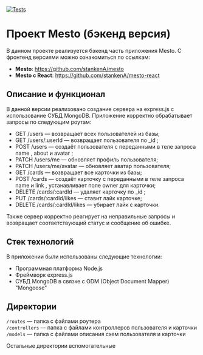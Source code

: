 [![Tests](../../actions/workflows/tests-14-sprint.yml/badge.svg)](../../actions/workflows/tests-14-sprint.yml)
# Проект Mesto (бэкенд версия)

В данном проекте реализуется бэкенд часть приложения Mesto. С фронтенд версиями можно ознакомиться по ссылкам: 

- **Mesto**: https://github.com/stankenA/mesto
- **Mesto с React**: https://github.com/stankenA/mesto-react

## Описание и функционал

В данной версии реализовано создание сервера на express.js с использование СУБД MongoDB. 
Приложение корректно обрабатывает запросы по следующим роутам: 
- GET /users — возвращает всех пользователей из базы;
- GET /users/:userId — возвращает пользователя по _id ;
- POST /users — создаёт пользователя с переданными в теле запроса name , about и avatar ;
- PATCH /users/me — обновляет профиль пользователя;
- PATCH /users/me/avatar — обновляет аватар пользователя;
- GET /cards — возвращает все карточки из базы;
- POST /cards — создаёт карточку с переданными в теле запроса name и link , устанавливает поле owner для
  карточки;
- DELETE /cards/:cardId — удаляет карточку по _id ;
- PUT /cards/:cardId/likes — ставит лайк карточке;
- DELETE /cards/:cardId/likes — убирает лайк с карточки.

Также сервер корректно реагирует на неправильные запросы и возвращает соответствующий статус и сообщение об ошибке.

## Стек технологий 

В приложении были использованы следующие технологии: 
- Программная платформа Node.js
- Фреймворк express.js 
- СУБД MongoDB в связке с ODM (Object Document Mapper) "Mongoose"

## Директории

`/routes` — папка с файлами роутера  
`/controllers` — папка с файлами контроллеров пользователя и карточки   
`/models` — папка с файлами описания схем пользователя и карточки  
  
Остальные директории вспомогательные
